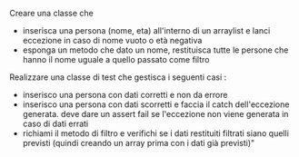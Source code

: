 Creare una classe che
- inserisca una persona (nome, eta) all'interno di un arraylist e lanci eccezione in caso di nome vuoto o età negativa
- esponga un metodo che dato un nome, restituisca tutte le persone che hanno il nome uguale a quello passato come filtro

Realizzare una classe di test che gestisca i seguenti casi :
- inserisco una persona con dati corretti e non da errore
- inserisco una persona con dati scorretti e faccia il catch dell'eccezione generata. deve dare un assert fail se l'eccezione non viene generata in caso di dati errati
- richiami il metodo di filtro e verifichi se i dati restituiti filtrati siano quelli previsti (quindi creando un array prima con i dati già previsti)"